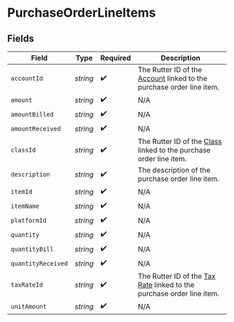 # PurchaseOrderLineItems


## Fields

| Field                                                                                            | Type                                                                                             | Required                                                                                         | Description                                                                                      |
| ------------------------------------------------------------------------------------------------ | ------------------------------------------------------------------------------------------------ | ------------------------------------------------------------------------------------------------ | ------------------------------------------------------------------------------------------------ |
| `accountId`                                                                                      | *string*                                                                                         | :heavy_check_mark:                                                                               | The Rutter ID of the [Account](/rest/version/accounts) linked to the purchase order line item.   |
| `amount`                                                                                         | *string*                                                                                         | :heavy_check_mark:                                                                               | N/A                                                                                              |
| `amountBilled`                                                                                   | *string*                                                                                         | :heavy_check_mark:                                                                               | N/A                                                                                              |
| `amountReceived`                                                                                 | *string*                                                                                         | :heavy_check_mark:                                                                               | N/A                                                                                              |
| `classId`                                                                                        | *string*                                                                                         | :heavy_check_mark:                                                                               | The Rutter ID of the [Class](/rest/version/classes) linked to the purchase order line item.      |
| `description`                                                                                    | *string*                                                                                         | :heavy_check_mark:                                                                               | The description of the purchase order line item.                                                 |
| `itemId`                                                                                         | *string*                                                                                         | :heavy_check_mark:                                                                               | N/A                                                                                              |
| `itemName`                                                                                       | *string*                                                                                         | :heavy_check_mark:                                                                               | N/A                                                                                              |
| `platformId`                                                                                     | *string*                                                                                         | :heavy_check_mark:                                                                               | N/A                                                                                              |
| `quantity`                                                                                       | *string*                                                                                         | :heavy_check_mark:                                                                               | N/A                                                                                              |
| `quantityBill`                                                                                   | *string*                                                                                         | :heavy_check_mark:                                                                               | N/A                                                                                              |
| `quantityReceived`                                                                               | *string*                                                                                         | :heavy_check_mark:                                                                               | N/A                                                                                              |
| `taxRateId`                                                                                      | *string*                                                                                         | :heavy_check_mark:                                                                               | The Rutter ID of the [Tax Rate](/rest/version/tax-rates) linked to the purchase order line item. |
| `unitAmount`                                                                                     | *string*                                                                                         | :heavy_check_mark:                                                                               | N/A                                                                                              |